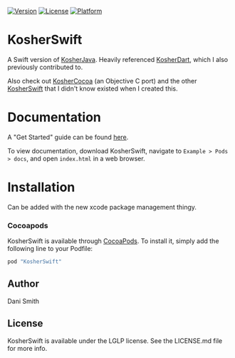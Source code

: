 
[![Version](https://img.shields.io/cocoapods/v/KosherSwift.svg?style=flat)](http://cocoapods.org/pods/KosherSwift)
[![License](https://img.shields.io/cocoapods/l/KosherSwift.svg?style=flat)](http://cocoapods.org/pods/KosherSwift)
[![Platform](https://img.shields.io/cocoapods/p/KosherSwift.svg?style=flat)](http://cocoapods.org/pods/KosherSwift)

# KosherSwift
A Swift version of [KosherJava](https://github.com/KosherJava/zmanim).
Heavily referenced [KosherDart](https://github.com/yakir8/kosher_dart), which I also previously contributed to.

Also check out [KosherCocoa](https://github.com/MosheBerman/KosherCocoa) (an Objective C port) and the other [KosherSwift](https://github.com/Elyahu41/KosherSwift) that I didn't know existed when I created this.

# Documentation
A "Get Started" guide can be found [here](https://github.com/DanielSmith1239/KosherSwift/blob/master/GetStarted.md).

To view documentation, download KosherSwift, navigate to `Example > Pods > docs`, and open `index.html` in a web browser.

# Installation
Can be added with the new xcode package management thingy.

### Cocoapods
KosherSwift is available through [CocoaPods](http://cocoapods.org). To install
it, simply add the following line to your Podfile:

```ruby
pod "KosherSwift"
```

## Author

Dani Smith

## License

KosherSwift is available under the LGLP license. See the LICENSE.md file for more info.
